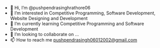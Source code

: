 - 👋 Hi, I’m @pushpendrasinghrathore06
- 👀 I’m interested in Competitive Programming, Software Development, Website Designing and Development
- 🌱 I’m currently learning Competitive Programming and Software Development
- 💞️ I’m looking to collaborate on ...
- 📫 How to reach me pushpendrasingh06012002@gmail.com

<!---
pushpendrasinghrathore06/pushpendrasinghrathore06 is a ✨ special ✨ repository because its `README.md` (this file) appears on your GitHub profile.
You can click the Preview link to take a look at your changes.
--->
